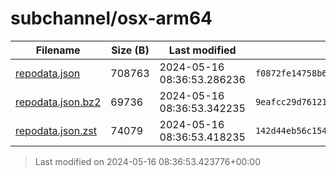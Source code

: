 # subchannel/osx-arm64
| Filename | Size (B) | Last modified | SHA256 | MD5 |
|----------|----------|---------------|--------|-----|
| [repodata.json](repodata.json) | 708763 | 2024-05-16 08:36:53.286236 | `f0872fe14758b6fd59c264485a68bae381856b9b816a9e091fa23faa2c0de20a` | `3074aef3421bd38980cbc5a2c668581e` |
| [repodata.json.bz2](repodata.json.bz2) | 69736 | 2024-05-16 08:36:53.342235 | `9eafcc29d76121beba2234d201bc219b5926f645a80f80feb8afd0deeff02685` | `c786317f00409c9eca3c74df643e1eac` |
| [repodata.json.zst](repodata.json.zst) | 74079 | 2024-05-16 08:36:53.418235 | `142d44eb56c15431c9edd51c39e54b3c9b74ed100e9804acab2088612d6b367f` | `9bce904b4d13c546706183210406c21d` |

> Last modified on 2024-05-16 08:36:53.423776+00:00